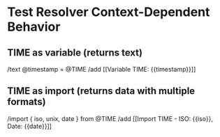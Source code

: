 # Test Resolver Context-Dependent Behavior

## TIME as variable (returns text)
/text @timestamp = @TIME
/add [[Variable TIME: {{timestamp}}]]

## TIME as import (returns data with multiple formats)
/import { iso, unix, date } from @TIME
/add [[Import TIME - ISO: {{iso}}, Date: {{date}}]]